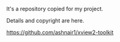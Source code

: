 It's a repository copied for my project.

Details and copyright are here.

https://github.com/ashnair1/xview2-toolkit
